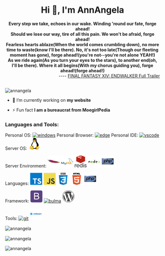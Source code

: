 <h1 align="center">Hi 👋, I'm AnnAngela</h1>
<div align="center">
    <div><b>Every step we take, echoes in our wake. Winding 'round our fate, forge ahead!</b></div>
    <div><b>Should we lose our way, tire of all this pain. We won't be afraid, forge ahead!</b></div>
    <div><b>Fearless hearts ablaze(When the world comes crumbling down), no more time to waste(know I'll be there). No, it's not too late(Though our fleeting moment has gone), forge ahead!(you're not--you're not alone YEAH!)</b></div>
    <div><b>As we ride again(As you turn your eyes to the stars), to another end(oh, I'll be there). Where it all begins(With my chorus guiding you), forge ahead!(forge ahead!)</b></div>
    <div align="right">---- <a href="https://youtu.be/zTTtd6bnhFs?t=277" target="_blank">FINAL FANTASY XIV: ENDWALKER Full Trailer</a></div>
</div>
<br>
<p align="left"><img src="https://komarev.com/ghpvc/?username=annangela&label=Profile%20views&color=0e75b6&style=flat" alt="annangela" /> </p>

- 🔭 I’m currently working on **my website**

- ⚡ Fun fact **I am a bureaucrat from MoegirlPedia**


<h3 align="left">Languages and Tools:</h3>
<p align="left">
    Personal OS: <a href="https://www.microsoft.com/windows" target="_blank"><img src="https://raw.githubusercontent.com/gilbarbara/logos/master/logos/microsoft-windows.svg" alt="windows" width="40" height="40" /></a>
    Personal Browser: <a href="https://www.microsoft.com/edge" target="_blank"><img src="https://raw.githubusercontent.com/gilbarbara/logos/master/logos/microsoft-edge.svg" alt="edge" width="40" height="40" /></a>
    Personal IDE: <a href="https://code.visualstudio.com/" target="_blank"><img src="https://raw.githubusercontent.com/gilbarbara/logos/master/logos/visual-studio-code.svg" alt="vscode" width="40" height="40" /></a>
    Server OS: <a href="https://www.linux.org/" target="_blank"><img src="https://raw.githubusercontent.com/devicons/devicon/master/icons/linux/linux-original.svg" alt="linux" width="40" height="40" /></a>
</p>
<p align="left">
    Server Environment: <a href="https://www.apache.org/" target="_blank"><img src="https://raw.githubusercontent.com/devicons/devicon/master/icons/apache/apache-original.svg" alt="apache2" width="40" height="40" /></a> <a href="https://www.mysql.com/" target="_blank"><img src="https://raw.githubusercontent.com/devicons/devicon/master/icons/mysql/mysql-original-wordmark.svg" alt="mysql" width="40" height="40" /></a> <a href="https://redis.io" target="_blank"><img src="https://raw.githubusercontent.com/devicons/devicon/master/icons/redis/redis-original-wordmark.svg" alt="redis" width="40" height="40" /></a> <a href="https://nodejs.org" target="_blank"><img src="https://raw.githubusercontent.com/devicons/devicon/master/icons/nodejs/nodejs-original-wordmark.svg" alt="nodejs" width="40" height="40" /></a> <a href="https://www.php.net" target="_blank"><img src="https://raw.githubusercontent.com/devicons/devicon/master/icons/php/php-original.svg" alt="php" width="40" height="40" /></a>
</p>
<p align="left">
    Languages: <a href="https://www.typescriptlang.org/" target="_blank"><img src="https://raw.githubusercontent.com/devicons/devicon/master/icons/typescript/typescript-original.svg" alt="typescript" width="40" height="40" /></a> <a href="https://developer.mozilla.org/en-US/docs/Web/JavaScript" target="_blank"><img src="https://raw.githubusercontent.com/devicons/devicon/master/icons/javascript/javascript-original.svg" alt="javascript" width="40" height="40" /></a> <a href="https://www.w3schools.com/css/" target="_blank"><img src="https://raw.githubusercontent.com/devicons/devicon/master/icons/css3/css3-original-wordmark.svg" alt="css3" width="40" height="40" /></a> <a href="https://www.w3.org/html/" target="_blank"><img src="https://raw.githubusercontent.com/devicons/devicon/master/icons/html5/html5-original-wordmark.svg" alt="html5" width="40" height="40" /></a> <a href="https://www.php.net" target="_blank"><img src="https://raw.githubusercontent.com/devicons/devicon/master/icons/php/php-original.svg" alt="php" width="40" height="40" /></a>
</p>
<p align="left">
    Framework: <a href="https://getbootstrap.com/" target="_blank"><img src="https://raw.githubusercontent.com/devicons/devicon/master/icons/bootstrap/bootstrap-plain.svg" alt="bootstrap" width="40" height="40" /></a> <a href="https://bulma.io/" target="_blank"><img src="https://raw.githubusercontent.com/gilbarbara/logos/master/logos/bulma.svg" alt="bulma" width="40" height="40" /></a> <a href="https://wordpress.org/" target="_blank"><img src="https://raw.githubusercontent.com/devicons/devicon/master/icons/wordpress/wordpress-plain.svg" alt="bulma" width="40" height="40" /></a>
</p>
<p align="left">
    Tools: <a href="https://git-scm.com/" target="_blank"><img src="https://www.vectorlogo.zone/logos/git-scm/git-scm-icon.svg" alt="git" width="40" height="40" /></a> <a href="https://webpack.js.org" target="_blank"><img src="https://raw.githubusercontent.com/devicons/devicon/master/icons/webpack/webpack-original-wordmark.svg" alt="webpack" width="40" height="40" /></a>
</p>

<p><img align="center" src="https://github-readme-stats.annangela.vercel.app/api/top-langs?username=annangela&show_icons=true&locale=en&layout=compact&theme=buefy" alt="annangela" /></p>

<p><img align="center" src="https://github-readme-stats.annangela.vercel.app/api?username=AnnAngela&show_icons=true&theme=buefy&cache_seconds=7200&include_all_commits=true&locale=en" alt="annangela" /></p>

<p><img align="center" src="https://github-readme-streak-stats.herokuapp.com?user=annangela&theme=buefy" alt="annangela" /></p>
